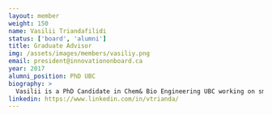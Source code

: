 ```yaml
---
layout: member
weight: 150
name: Vasilii Triandafilidi
status: ['board', 'alumni']
title: Graduate Advisor
img: /assets/images/members/vasiliy.png
email: president@innovationonboard.ca
year: 2017
alumni_position: PhD UBC
biography: >
  Vasilii is a PhD Candidate in Chem& Bio Engineering UBC working on smart polymers. He is a graduate of UBC GMCA mini-MBA program and a winner of 2016 GMCA business case competition. He’s also chaired a conference and advised a UBC student design team. In 2016-2017 he co-founded his company Tesseract Technologies treating brain aneurysms with a novel material. The team won medals in a local start-up competition and won a place in the e [at] UBC Lean Launch Pad program.
linkedin: https://www.linkedin.com/in/vtrianda/
---
```


